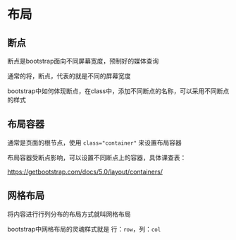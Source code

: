 # 布局

## 断点
断点是bootstrap面向不同屏幕宽度，预制好的媒体查询

通常的将，断点，代表的就是不同的屏幕宽度

bootstrap中如何体现断点，在class中，添加不同断点的名称，可以采用不同断点的样式

## 布局容器
通常是页面的根节点，使用 `class="container"` 来设置布局容器

布局容器受断点影响，可以设置不同断点上的容器，具体课查表：

https://getbootstrap.com/docs/5.0/layout/containers/

## 网格布局
将内容进行行列分布的布局方式就叫网格布局

bootstrap中网格布局的灵魂样式就是 行：`row`，列：`col`
